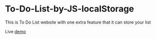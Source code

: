 # To-Do-List-by-JS-localStorage
This is To Do List website with one extra feature that it can  store your list

Live [demo](https://to-do-list-save.netlify.app/)
